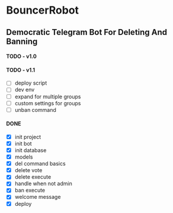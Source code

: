 # BouncerRobot
## Democratic Telegram Bot For Deleting And Banning

#### TODO - v1.0



#### TODO - v1.1

- [ ] deploy script
- [ ] dev env
- [ ] expand for multiple groups
- [ ] custom settings for groups
- [ ] unban command

#### DONE

- [x] init project
- [x] init bot
- [x] init database
- [x] models
- [x] del command basics
- [x] delete vote
- [x] delete execute
- [x] handle when not admin
- [x] ban execute
- [x] welcome message
- [x] deploy
